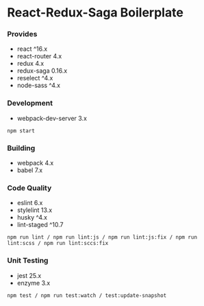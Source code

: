 # React-Redux-Saga Boilerplate

### Provides

- react ^16.x
- react-router 4.x
- redux 4.x
- redux-saga 0.16.x
- reselect ^4.x
- node-sass ^4.x

### Development

- webpack-dev-server 3.x

`npm start`

### Building

- webpack 4.x
- babel 7.x

### Code Quality

- eslint 6.x
- stylelint 13.x
- husky ^4.x
- lint-staged ^10.7

`npm run lint / npm run lint:js / npm run lint:js:fix / npm run lint:scss / npm run lint:sccs:fix`

### Unit Testing

- jest 25.x
- enzyme 3.x

`npm test / npm run test:watch / test:update-snapshot`
